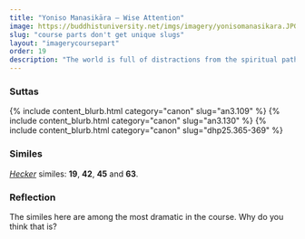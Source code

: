 ```yaml
---
title: "Yoniso Manasikāra — Wise Attention"
image: https://buddhistuniversity.net/imgs/imagery/yonisomanasikara.JPG
slug: "course parts don't get unique slugs"
layout: "imagerycoursepart"
order: 19
description: "The world is full of distractions from the spiritual path."
---
```


### Suttas
<p>
{% include content_blurb.html category="canon" slug="an3.109" %}
{% include content_blurb.html category="canon" slug="an3.130" %}
{% include content_blurb.html category="canon" slug="dhp25.365-369" %}
</p>

### Similes

[_Hecker_](/content/monographs/similes-of-the-buddha_hecker) similes: **19**, **42**, **45** and **63**.

### Reflection

The similes here are among the most dramatic in the course. Why do you think that is?



